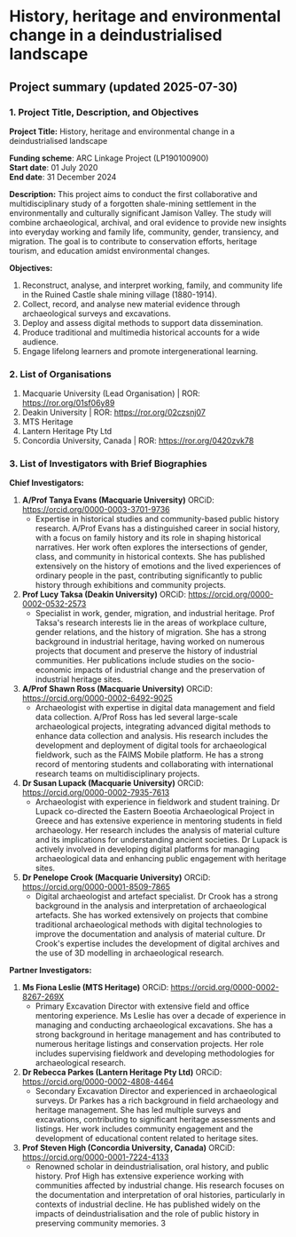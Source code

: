 # History, heritage and environmental change in a deindustrialised landscape

## Project summary (updated 2025-07-30)

### **1\. Project Title, Description, and Objectives**

**Project Title:** History, heritage and environmental change in a deindustrialised landscape

**Funding scheme**: ARC Linkage Project (LP190100900)  
**Start date**: 01 July 2020  
**End date**: 31 December 2024

**Description:** This project aims to conduct the first collaborative and multidisciplinary study of a forgotten shale-mining settlement in the environmentally and culturally significant Jamison Valley. The study will combine archaeological, archival, and oral evidence to provide new insights into everyday working and family life, community, gender, transiency, and migration. The goal is to contribute to conservation efforts, heritage tourism, and education amidst environmental changes.

**Objectives:**

1. Reconstruct, analyse, and interpret working, family, and community life in the Ruined Castle shale mining village (1880-1914).  
2. Collect, record, and analyse new material evidence through archaeological surveys and excavations.  
3. Deploy and assess digital methods to support data dissemination.  
4. Produce traditional and multimedia historical accounts for a wide audience.  
5. Engage lifelong learners and promote intergenerational learning.

### **2\. List of Organisations**
1. Macquarie University (Lead Organisation) | ROR: https://ror.org/01sf06y89
2. Deakin University | ROR: https://ror.org/02czsnj07
3. MTS Heritage
4. Lantern Heritage Pty Ltd
5. Concordia University, Canada | ROR: https://ror.org/0420zvk78

### **3\. List of Investigators with Brief Biographies**

**Chief Investigators:**

1. **A/Prof Tanya Evans (Macquarie University)**  ORCiD: https://orcid.org/0000-0003-3701-9736
   * Expertise in historical studies and community-based public history research. A/Prof Evans has a distinguished career in social history, with a focus on family history and its role in shaping historical narratives. Her work often explores the intersections of gender, class, and community in historical contexts. She has published extensively on the history of emotions and the lived experiences of ordinary people in the past, contributing significantly to public history through exhibitions and community projects.  
2. **Prof Lucy Taksa (Deakin University)**  ORCiD: https://orcid.org/0000-0002-0532-2573
   * Specialist in work, gender, migration, and industrial heritage. Prof Taksa's research interests lie in the areas of workplace culture, gender relations, and the history of migration. She has a strong background in industrial heritage, having worked on numerous projects that document and preserve the history of industrial communities. Her publications include studies on the socio-economic impacts of industrial change and the preservation of industrial heritage sites.  
3. **A/Prof Shawn Ross (Macquarie University)**  ORCiD: https://orcid.org/0000-0002-6492-9025
   * Archaeologist with expertise in digital data management and field data collection. A/Prof Ross has led several large-scale archaeological projects, integrating advanced digital methods to enhance data collection and analysis. His research includes the development and deployment of digital tools for archaeological fieldwork, such as the FAIMS Mobile platform. He has a strong record of mentoring students and collaborating with international research teams on multidisciplinary projects.  
4. **Dr Susan Lupack (Macquarie University)**  ORCiD: https://orcid.org/0000-0002-7935-7613
   * Archaeologist with experience in fieldwork and student training. Dr Lupack co-directed the Eastern Boeotia Archaeological Project in Greece and has extensive experience in mentoring students in field archaeology. Her research includes the analysis of material culture and its implications for understanding ancient societies. Dr Lupack is actively involved in developing digital platforms for managing archaeological data and enhancing public engagement with heritage sites.  
5. **Dr Penelope Crook (Macquarie University)**  ORCiD: https://orcid.org/0000-0001-8509-7865
   * Digital archaeologist and artefact specialist. Dr Crook has a strong background in the analysis and interpretation of archaeological artefacts. She has worked extensively on projects that combine traditional archaeological methods with digital technologies to improve the documentation and analysis of material culture. Dr Crook's expertise includes the development of digital archives and the use of 3D modelling in archaeological research.

**Partner Investigators:**

1. **Ms Fiona Leslie (MTS Heritage)**  ORCiD: https://orcid.org/0000-0002-8267-269X
   * Primary Excavation Director with extensive field and office mentoring experience. Ms Leslie has over a decade of experience in managing and conducting archaeological excavations. She has a strong background in heritage management and has contributed to numerous heritage listings and conservation projects. Her role includes supervising fieldwork and developing methodologies for archaeological research.  
2. **Dr Rebecca Parkes (Lantern Heritage Pty Ltd)**  ORCiD: https://orcid.org/0000-0002-4808-4464
   * Secondary Excavation Director and experienced in archaeological surveys. Dr Parkes has a rich background in field archaeology and heritage management. She has led multiple surveys and excavations, contributing to significant heritage assessments and listings. Her work includes community engagement and the development of educational content related to heritage sites.  
3. **Prof Steven High (Concordia University, Canada)**  ORCiD: https://orcid.org/0000-0001-7224-4133
   * Renowned scholar in deindustrialisation, oral history, and public history. Prof High has extensive experience working with communities affected by industrial change. His research focuses on the documentation and interpretation of oral histories, particularly in contexts of industrial decline. He has published widely on the impacts of deindustrialisation and the role of public history in preserving community memories.
3